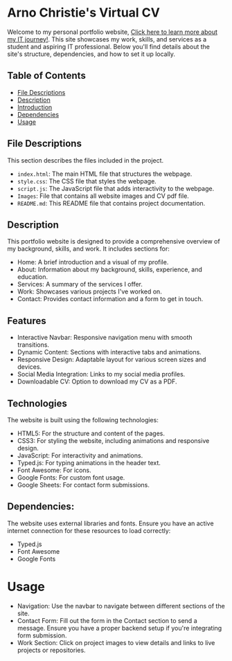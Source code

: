 # Arno Christie's Virtual CV

Welcome to my personal portfolio website, [Click here to learn more about my IT journey!](https://timetotakenotes.github.io/MyVirtualCV/). This site showcases my work, skills, and services as a student and aspiring IT professional. Below you'll find details about the site's structure, dependencies, and how to set it up locally.

## Table of Contents
- [File Descriptions](#file-descriptions)
- [Description](#description)
- [Introduction](#introduction)
- [Dependencies](#dependencies)
- [Usage](#usage)

## File Descriptions
This section describes the files included in the project.

- `index.html`: The main HTML file that structures the webpage.
- `style.css`: The CSS file that styles the webpage.
- `script.js`: The JavaScript file that adds interactivity to the webpage.
- `Images`: File that contains all website images and CV pdf file.
- `README.md`: This README file that contains project documentation.

## Description
This portfolio website is designed to provide a comprehensive overview of my background, skills, and work. It includes sections for:
- Home: A brief introduction and a visual of my profile.
- About: Information about my background, skills, experience, and education.
- Services: A summary of the services I offer.
- Work: Showcases various projects I've worked on.
- Contact: Provides contact information and a form to get in touch.

## Features
- Interactive Navbar: Responsive navigation menu with smooth transitions.
- Dynamic Content: Sections with interactive tabs and animations.
- Responsive Design: Adaptable layout for various screen sizes and devices.
- Social Media Integration: Links to my social media profiles.
- Downloadable CV: Option to download my CV as a PDF.

## Technologies
The website is built using the following technologies:
- HTML5: For the structure and content of the pages.
- CSS3: For styling the website, including animations and responsive design.
- JavaScript: For interactivity and animations.
- Typed.js: For typing animations in the header text.
- Font Awesome: For icons.
- Google Fonts: For custom font usage.
- Google Sheets: For contact form submissions.

## Dependencies:
The website uses external libraries and fonts. Ensure you have an active internet connection for these resources to load correctly:
- Typed.js
- Font Awesome
- Google Fonts

# Usage
- Navigation: Use the navbar to navigate between different sections of the site.
- Contact Form: Fill out the form in the Contact section to send a message. Ensure you have a proper backend setup if you're integrating form submission.
- Work Section: Click on project images to view details and links to live projects or repositories.
